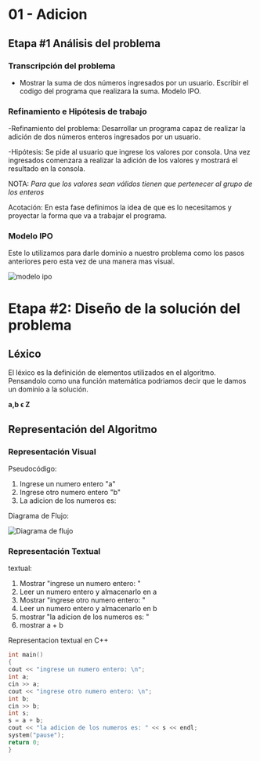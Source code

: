 # **01 - Adicion**

## **Etapa #1 Análisis del problema**

### **Transcripción del problema**
* Mostrar la suma de dos números ingresados por un usuario. Escribir el codigo del programa que realizara la suma. Modelo IPO.

### **Refinamiento e Hipótesis de trabajo**

-Refinamiento del problema: Desarrollar un programa capaz de realizar la adición de dos números enteros ingresados por un usuario.

-Hipótesis: Se pide al usuario que ingrese los valores por consola. Una vez ingresados comenzara a realizar la adición de los valores y mostrará el resultado en la consola. 

NOTA: *Para que los valores sean válidos tienen que pertenecer al grupo de los enteros*

Acotación: En esta fase definimos la idea de que es lo necesitamos y proyectar la forma que va a trabajar el programa.

### **Modelo IPO**
Este lo utilizamos para darle dominio a nuestro problema como los pasos anteriores pero esta vez de una manera mas visual.

![modelo ipo](https://drive.google.com/drive/folders/1Vq1aG3Q1dqJP4FEY2lN2XkqufSGfQ9Mv)

# **Etapa #2: Diseño de la solución del problema**

## **Léxico**

El léxico es la definición de elementos utilizados en el algoritmo. Pensandolo como una función matemática podriamos decir que le damos un dominio a la solución.

**a,b ϵ Z**


## **Representación del Algoritmo**

### **Representación Visual**

Pseudocódigo:

1. Ingrese un numero entero "a"
2. Ingrese otro numero entero "b"
3. La adicion de los numeros es:

Diagrama de Flujo:

![Diagrama de flujo](diagramadeflujo.png)

### **Representación Textual**

textual:

1. Mostrar "ingrese un numero entero: "
2. Leer un numero entero y almacenarlo en a
3. Mostrar "ingrese otro numero entero: "
4. Leer un numero entero y almacenarlo en b
5. mostrar "la adicion de los numeros es: "
6. mostrar a + b

Representacion textual en C++

```c++
int main()
{
cout << "ingrese un numero entero: \n";
int a;
cin >> a;
cout << "ingrese otro numero entero: \n";
int b;
cin >> b;
int s;
s = a + b;
cout << "la adicion de los numeros es: " << s << endl;
system("pause");
return 0;
}
```
